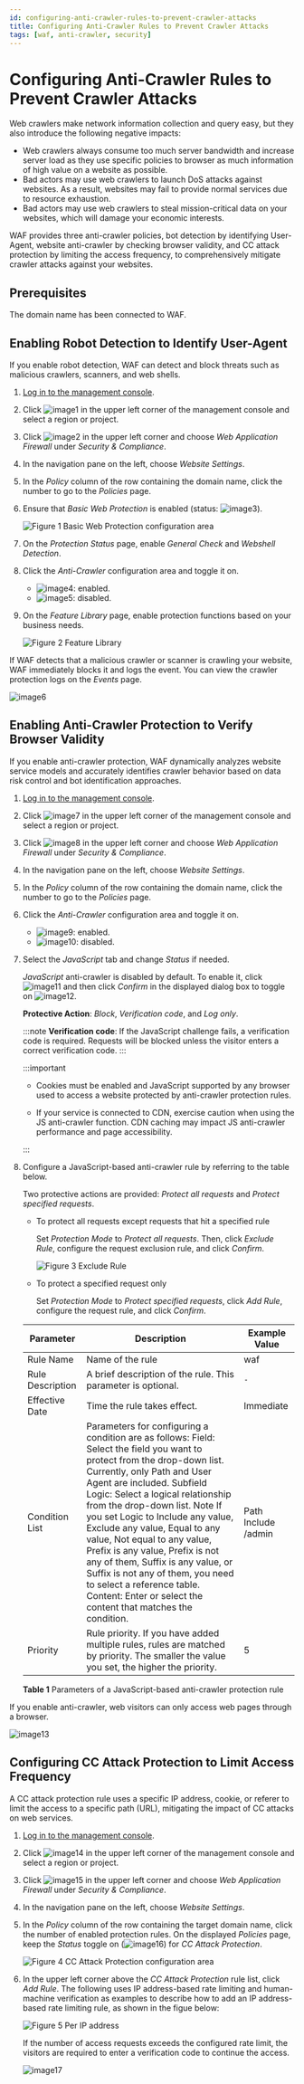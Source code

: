 ```yaml
---
id: configuring-anti-crawler-rules-to-prevent-crawler-attacks
title: Configuring Anti-Crawler Rules to Prevent Crawler Attacks
tags: [waf, anti-crawler, security]
---
```


# Configuring Anti-Crawler Rules to Prevent Crawler Attacks

Web crawlers make network information collection and query easy, but
they also introduce the following negative impacts:

- Web crawlers always consume too much server bandwidth and increase
    server load as they use specific policies to browser as much
    information of high value on a website as possible.
- Bad actors may use web crawlers to launch DoS attacks against
    websites. As a result, websites may fail to provide normal services
    due to resource exhaustion.
- Bad actors may use web crawlers to steal mission-critical data on
    your websites, which will damage your economic interests.

WAF provides three anti-crawler policies, bot detection by identifying
User-Agent, website anti-crawler by checking browser validity, and CC
attack protection by limiting the access frequency, to comprehensively
mitigate crawler attacks against your websites.

## Prerequisites

The domain name has been connected to WAF.

## Enabling Robot Detection to Identify User-Agent

If you enable robot detection, WAF can detect and block threats such as
malicious crawlers, scanners, and web shells.

1. [Log in to the management
    console](https://console-intl.huaweicloud.com/?locale=en-us).

2. Click ![image1](/_static/images/en-us_image_0000001533036717.jpg) in
    the upper left corner of the management console and select a region
    or project.

3. Click ![image2](/_static/images/en-us_image_0000001533157169.png) in
    the upper left corner and choose *Web Application Firewall* under
    *Security & Compliance*.

4. In the navigation pane on the left, choose *Website Settings*.

5. In the *Policy* column of the row containing the domain name,
    click the number to go to the *Policies* page.

6. Ensure that *Basic Web Protection* is enabled (status:
    ![image3](/_static/images/en-us_image_0000001176153064.png)).

    ![**Figure 1** Basic Web Protection configuration
    area](/_static/images/en-us_image_0000001716153600.png)

7. On the *Protection Status* page, enable *General Check* and
    *Webshell Detection*.

8. Click the *Anti-Crawler* configuration area and toggle it on.

    - ![image4](/_static/images/en-us_image_0000001763970041.png):
        enabled.
    - ![image5](/_static/images/en-us_image_0000001716169956.png):
        disabled.

9. On the *Feature Library* page, enable protection functions based
    on your business needs.

    ![**Figure 2** Feature
    Library](/_static/images/en-us_image_0000001072768952.png)

If WAF detects that a malicious crawler or scanner is crawling your
website, WAF immediately blocks it and logs the event. You can view the
crawler protection logs on the *Events* page.

![image6](/_static/images/en-us_image_0000001182529643.png)

## Enabling Anti-Crawler Protection to Verify Browser Validity

If you enable anti-crawler protection, WAF dynamically analyzes website
service models and accurately identifies crawler behavior based on data
risk control and bot identification approaches.

1. [Log in to the management
    console](https://console-intl.huaweicloud.com/?locale=en-us).

2. Click ![image7](/_static/images/en-us_image_0000001533461761.jpg) in
    the upper left corner of the management console and select a region
    or project.

3. Click ![image8](/_static/images/en-us_image_0000001483021752.png) in
    the upper left corner and choose *Web Application Firewall* under
    *Security & Compliance*.

4. In the navigation pane on the left, choose *Website Settings*.

5. In the *Policy* column of the row containing the domain name,
    click the number to go to the *Policies* page.

6. Click the *Anti-Crawler* configuration area and toggle it on.

    - ![image9](/_static/images/en-us_image_0000001763970041.png):
        enabled.
    - ![image10](/_static/images/en-us_image_0000001716169956.png):
        disabled.

7. Select the *JavaScript* tab and change *Status* if needed.

    *JavaScript* anti-crawler is disabled by default. To enable it,
    click ![image11](/_static/images/en-us_image_0234013368.png) and
    then click *Confirm* in the displayed dialog box to toggle on
    ![image12](/_static/images/en-us_image_0234013391.png).

    **Protective Action**: *Block*, *Verification code*, and *Log
    only*.

    :::note
    **Verification code**: If the JavaScript challenge fails, a
    verification code is required. Requests will be blocked unless the
    visitor enters a correct verification code.
    :::

    :::important

    - Cookies must be enabled and JavaScript supported by any browser
        used to access a website protected by anti-crawler protection
        rules.

    - If your service is connected to CDN, exercise caution when using
        the JS anti-crawler function. CDN caching may impact JS anti-crawler performance and page
        accessibility.

    :::

8. Configure a JavaScript-based anti-crawler rule by referring to the table below.

    Two protective actions are provided: *Protect all requests* and
    *Protect specified requests*.

    - To protect all requests except requests that hit a specified
        rule

        Set *Protection Mode* to *Protect all requests*. Then, click
        *Exclude Rule*, configure the request exclusion rule, and
        click *Confirm*.

        ![**Figure 3** Exclude
        Rule](/_static/images/en-us_image_0000001481001694.png)

    - To protect a specified request only

        Set *Protection Mode* to *Protect specified requests*, click
        *Add Rule*, configure the request rule, and click *Confirm*.

    | Parameter        | Description                                                                                                                                                                                                                                                                                                                                                                                                                                                                                                                                                                    | Example Value       |
    | ---------------- | ------------------------------------------------------------------------------------------------------------------------------------------------------------------------------------------------------------------------------------------------------------------------------------------------------------------------------------------------------------------------------------------------------------------------------------------------------------------------------------------------------------------------------------------------------------------------------ | ------------------- |
    | Rule Name        | Name of the rule                                                                                                                                                                                                                                                                                                                                                                                                                                                                                                                                                               | waf                 |
    | Rule Description | A brief description of the rule. This parameter is optional.                                                                                                                                                                                                                                                                                                                                                                                                                                                                                                                   | ``-``               |
    | Effective Date   | Time the rule takes effect.                                                                                                                                                                                                                                                                                                                                                                                                                                                                                                                                                    | Immediate           |
    | Condition List   | Parameters for configuring a condition are as follows:  Field: Select the field you want to protect from the drop-down list. Currently, only Path and User Agent are included. Subfield Logic: Select a logical relationship from the drop-down list.   Note  If you set Logic to Include any value, Exclude any value, Equal to any value, Not equal to any value, Prefix is any value, Prefix is not any of them, Suffix is any value, or Suffix is not any of them, you need to select a reference table.  Content: Enter or select the content that matches the condition. | Path Include /admin |
    | Priority         | Rule priority. If you have added multiple rules, rules are matched by priority. The smaller the value you set, the higher the priority.                                                                                                                                                                                                                                                                                                                                                                                                                                        | 5                   |

    **Table 1** Parameters of a JavaScript-based anti-crawler protection
    rule

If you enable anti-crawler, web visitors can only access web pages
through a browser.

![image13](/_static/images/en-us_image_0000001132757446.png)

## Configuring CC Attack Protection to Limit Access Frequency

A CC attack protection rule uses a specific IP address, cookie, or
referer to limit the access to a specific path (URL), mitigating the
impact of CC attacks on web services.

1. [Log in to the management
    console](https://console-intl.huaweicloud.com/?locale=en-us).

2. Click ![image14](/_static/images/en-us_image_0000001533701661.jpg)
    in the upper left corner of the management console and select a
    region or project.

3. Click ![image15](/_static/images/en-us_image_0000001533182113.png)
    in the upper left corner and choose *Web Application Firewall*
    under *Security & Compliance*.

4. In the navigation pane on the left, choose *Website Settings*.

5. In the *Policy* column of the row containing the target domain
    name, click the number of enabled protection rules. On the displayed
    *Policies* page, keep the *Status* toggle on
    (![image16](/_static/images/en-us_image_0000001221411281.png)) for
    *CC Attack Protection*.

    ![**Figure 4** CC Attack Protection configuration
    area](/_static/images/en-us_image_0000001763942269.png)

6. In the upper left corner above the *CC Attack Protection* rule
    list, click *Add Rule*. The following uses IP address-based rate
    limiting and human-machine verification as examples to describe how
    to add an IP address-based rate limiting rule, as shown in the figue below:

    ![**Figure 5** Per IP
    address](/_static/images/en-us_image_0000001490687826.png)

    If the number of access requests exceeds the configured rate limit,
    the visitors are required to enter a verification code to continue
    the access.

    ![image17](/_static/images/en-us_image_0293910230.png)

